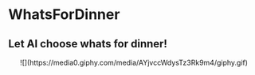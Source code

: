 # WhatsForDinner
Let AI choose whats for dinner!
<br>
---
<p align="center">
![](https://media0.giphy.com/media/AYjvccWdysTz3Rk9m4/giphy.gif)
</p>
